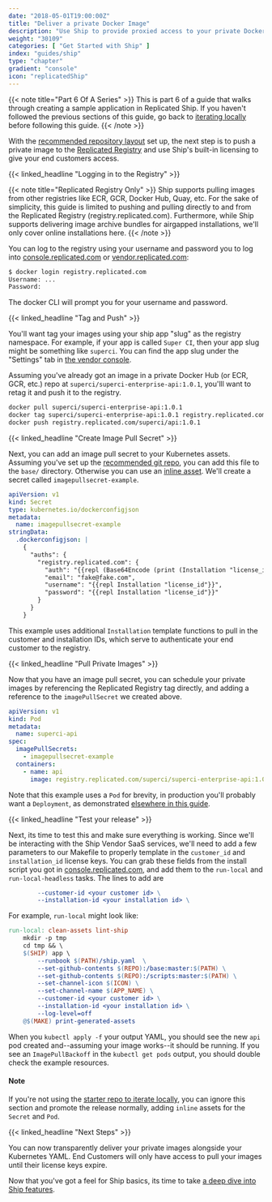 ```yaml
---
date: "2018-05-01T19:00:00Z"
title: "Deliver a private Docker Image"
description: "Use Ship to provide proxied access to your private Docker images"
weight: "30109"
categories: [ "Get Started with Ship" ]
index: "guides/ship"
type: "chapter"
gradient: "console"
icon: "replicatedShip"
---
```


{{< note title="Part 6 Of A Series" >}}
This is part 6 of a guide that walks through creating a sample application in Replicated Ship. If you haven't followed the previous sections of this guide, go back to [iterating locally](../iterate-locally) before following this guide.
{{< /note >}}

With the [recommended repository layout](../iterate-locally) set up, the next step is to push a private image to the [Replicated Registry](/docs/registry/security) and use Ship's built-in licensing to give your end customers access.


{{< linked_headline "Logging in to the Registry" >}}

{{< note title="Replicated Registry Only" >}}
Ship supports pulling images from other registries like ECR, GCR, Docker Hub, Quay, etc. For the
sake of simplicity, this guide is limited to pushing and pulling directly to and from the Replicated Registry
(registry.replicated.com). Furthermore, while Ship supports delivering image archive bundles for airgapped installations,
we'll only cover online installations here.
{{< /note >}}

You can log to the registry using your username and password you to log into [console.replicated.com](https://console.replicated.com) or [vendor.replicated.com](https://vendor.replicated.com):

```bash
$ docker login registry.replicated.com
Username: ...
Password:
```

The docker CLI will prompt you for your username and password.

{{< linked_headline "Tag and Push" >}}

You'll want tag your images using your ship app "slug" as the registry namespace. For example, if your app is called `Super CI`, then your app slug might be something like `superci`. You can find the app slug under the "Settings" tab in [the vendor console](https://vendor.replicated.com).

Assuming you've already got an image in a private Docker Hub (or ECR, GCR, etc.) repo at `superci/superci-enterprise-api:1.0.1`, you'lll want to retag it and push it to the registry.

```bash
docker pull superci/superci-enterprise-api:1.0.1
docker tag superci/superci-enterprise-api:1.0.1 registry.replicated.com/superci/api:1.0.1
docker push registry.replicated.com/superci/api:1.0.1
```


{{< linked_headline "Create Image Pull Secret" >}}

Next, you can add an image pull secret to your Kubernetes assets. Assuming you've set up the [recommended git repo](../iterate-locally), you can add this file to the `base/` directory. Otherwise you can use an [inline asset](/docs/ship/assets/inline). We'll create a secret called `imagepullsecret-example`.

```yaml
apiVersion: v1
kind: Secret
type: kubernetes.io/dockerconfigjson
metadata:
  name: imagepullsecret-example
stringData:
  .dockerconfigjson: |
    {
      "auths": {
        "registry.replicated.com": {
          "auth": "{{repl (Base64Encode (print (Installation "license_id") ":" (Installation "license_id")))}}",
          "email": "fake@fake.com",
          "username": "{{repl Installation "license_id"}}",
          "password": "{{repl Installation "license_id"}}"
        }
      }
    }
```

This example uses additional `Installation` template functions to pull in the customer and installation IDs, which
serve to authenticate your end customer to the registry.

{{< linked_headline "Pull Private Images" >}}

Now that you have an image pull secret, you can schedule your private images by referencing the Replicated Registry tag directly, and adding a reference to the `imagePullSecret` we created above.

```yaml
apiVersion: v1
kind: Pod
metadata:
  name: superci-api
spec:
  imagePullSecrets:
    - imagepullsecret-example
  containers:
    - name: api
      image: registry.replicated.com/superci/superci-enterprise-api:1.0.1
```

Note that this example uses a `Pod` for brevity, in production you'll probably want a `Deployment`, as demonstrated [elsewhere in this guide](/guides/kubernetes-with-ship/create-a-release#assets).

{{< linked_headline "Test your release" >}}

Next, its time to test this and make sure everything is working. Since we'll be interacting with the Ship Vendor SaaS services, we'll need to add a few parameters to our Makefile to properly template in the `customer_id` and `installation_id` license keys. You can grab these fields from the install script you got in [console.replicated.com](https://console.replicated.com), and add them to the `run-local` and `run-local-headless` tasks. The lines to add are

```makefile
	    --customer-id <your customer id> \
	    --installation-id <your installation id> \
```

For example, `run-local` might look like:

```makefile
run-local: clean-assets lint-ship
	mkdir -p tmp
	cd tmp && \
	$(SHIP) app \
	    --runbook $(PATH)/ship.yaml  \
	    --set-github-contents $(REPO):/base:master:$(PATH) \
	    --set-github-contents $(REPO):/scripts:master:$(PATH) \
	    --set-channel-icon $(ICON) \
	    --set-channel-name $(APP_NAME) \
	    --customer-id <your customer id> \
	    --installation-id <your installation id> \
	    --log-level=off
	@$(MAKE) print-generated-assets
```

When you `kubectl apply -f` your output YAML, you should see the new `api` pod created and--assuming your image works--it should be running. If you see an `ImagePullBackoff` in the `kubectl get pods` output, you should double check the example resources.

#### Note

If you're not using the [starter repo to iterate locally](../iterate-locally), you can ignore this section and
promote the release normally, adding `inline` assets for the `Secret` and `Pod`.

{{< linked_headline "Next Steps" >}}

You can now transparently deliver your private images alongside your Kubernetes YAML. End Customers will only have access to pull your images until their license keys expire.

Now that you've got a feel for Ship basics, its time to take [a deep dive into Ship features](../explore-features).
